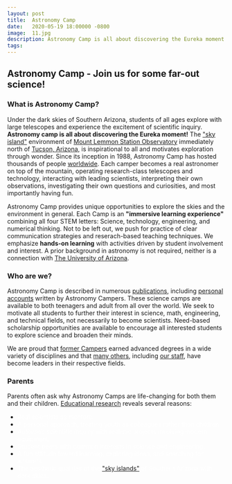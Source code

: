```yaml
---
layout: post
title:  Astronomy Camp
date:   2020-05-19 18:00000 -0800
image:  11.jpg
description: Astronomy Camp is all about discovering the Eureka moment!
tags:
---
```


<!--![]({{site.baseurl}}/img/11.jpg)<img alt="Astronomy Camp 2019: Continuing to inspire through authentic exploration." title="Come explore the skies with students from around the world. (Image from Apollo 15; July 26, 1971)" src="img/11.jpg">-->

## Astronomy Camp - Join us for some far-out science!

### What is Astronomy Camp?

Under the dark skies of Southern Arizona, students of all ages explore with large telescopes and experience the excitement of scientific inquiry. **Astronomy camp is all about discovering the Eureka moment!** The <a href="http://www.azwild.org/regions/skyisland.php">&quot;sky island&quot;</a> environment of  <a href="./pages/lemmon.html">Mount Lemmon Station Observatory</a> immediately north of <a href="http://www.visittucson.org/visitor/about/">Tucson, Arizona,</a> is inspirational to all and motivates exploration through wonder. Since its inception in 1988, Astronomy Camp has hosted thousands of people <a href="./images/US&World2014.jpg">worldwide</a>. Each camper becomes a real astronomer on top of the mountain, operating research-class telescopes and technology, interacting with leading scientists, interpreting their own observations, investigating their own questions and curiosities, and most importantly having fun.

Astronomy Camp provides unique opportunities to explore the skies and the environment in general.  Each Camp is an **&quot;immersive learning experience&quot;** combining all four STEM letters: Science, technology, engineering, and numerical thinking. Not to be left out, we push for practice of clear communication strategies and reserach-based teaching techniques. We emphasize **hands-on learning** with activities driven by student involvement and interest. A prior background in astronomy is not required, neither is a connection with <a href="http://www.arizona.edu">The University of Arizona</a>. 

### Who are we?

Astronomy Camp is described in numerous <a href="./publications.html">publications</a>, including <a href="./publications.html#Camper_Articles">personal accounts</a> written by Astronomy Campers. These science camps are available to both teenagers and adult from all over the world. We seek to motivate all students to further their interest in science, math, engineering, and technical fields, not necessarily to become scientists. Need-based scholarship opportunities are available to encourage all interested students to explore science and broaden their minds.

We are proud that <a href="GraduateStudents.html">former Campers</a> earned advanced degrees in a wide variety of disciplines and that <a href="./past_campers.html">many others</a>, including <a href="./CampCounselors.html">our staff</a>, have become leaders in their respective fields. 

### Parents
Parents often ask why Astronomy Camps are life-changing for both them and their children. <a href="publications.html#Contributions">Educational research</a> reveals several reasons:

* <span style="color: white">Real scientists as mentors.</span>
* <span style="color: white">A personal approach, treating youth as colleagues rather than children.</span>
* <span style="color: white">*Authentic* scientific inquiry with realistic projects involving modern equipment.</span>
* <span style="color: white">Student peers with common interests in science and engineering.</span>
* <span style="color: white">A fun attitude toward learning, exploring ideas, and searching for answers.</span>
* <span style="color: white">The aesthetic qualities of the <a href="http://www.azwild.org/regions/skyisland.php">&quot;sky islands&quot;</a> of Southern Arizona with dark skies.</span>

